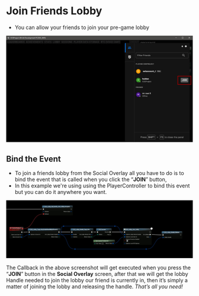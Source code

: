 # Join Friends Lobby
- You can allow your friends to join your pre-game lobby

![Image](../../../../static/img/join_button.jpg)

## Bind the Event
- To join a friends lobby from the Social Overlay all you have to do is to bind the event that is called when you click the “**JOIN**” button,
- In this example we're using using the PlayerController to bind this event but you can do it anywhere you want.

![Image](../../../../static/img/Screenshot-2021-07-12-002701.jpg)

The Callback in the above screenshot will get executed when you press the “**JOIN**” button in the **Social Overlay** screen, after that we will get the lobby Handle needed to join the lobby our friend is currently in, then it’s simply a matter of joining the lobby and releasing the handle.
*That’s all you need!*